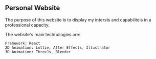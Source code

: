 ## Personal Website

The purpose of this website is to display my intersts and capabiliteis in a professional capacity. 

The website's main technologies are: 

    Framework: React
    2D Animation: Lottie, After Effects, Illustrator
    3D Animation: ThreeJs, Blender 

